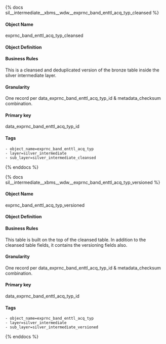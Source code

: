 {% docs sil__intermediate__xbms__wdw__exprnc_band_enttl_acq_typ_cleansed %}

#### Object Name
exprnc_band_enttl_acq_typ_cleansed

#### Object Definition


#### Business Rules
This is a cleansed and deduplicated version of the bronze table inside the silver intermediate layer.

#### Granularity
One record per data_exprnc_band_enttl_acq_typ_id & metadata_checksum combination.

#### Primary key
data_exprnc_band_enttl_acq_typ_id

#### Tags
    - object_name=exprnc_band_enttl_acq_typ
    - layer=silver_intermediate
    - sub_layer=silver_intermediate_cleansed

{% enddocs %}

{% docs sil__intermediate__xbms__wdw__exprnc_band_enttl_acq_typ_versioned %}

#### Object Name
exprnc_band_enttl_acq_typ_versioned

#### Object Definition


#### Business Rules
This table is built on the top of the cleansed table. In addition to the cleansed table fields, it contains the versioning fields also.

#### Granularity
One record per data_exprnc_band_enttl_acq_typ_id & metadata_checksum combination.

#### Primary key
data_exprnc_band_enttl_acq_typ_id

#### Tags
    - object_name=exprnc_band_enttl_acq_typ
    - layer=silver_intermediate
    - sub_layer=silver_intermediate_versioned

{% enddocs %}